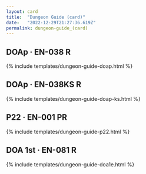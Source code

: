 ```yaml
---
layout: card
title:  "Dungeon Guide (card)"
date:   "2022-12-29T21:27:36.619Z"
permalink: dungeon-guide_(card)
---
```


## DOAp &middot; EN-038 R

{% include templates/dungeon-guide-doap.html %}


## DOAp &middot; EN-038KS R

{% include templates/dungeon-guide-doap-ks.html %}


## P22 &middot; EN-001 PR

{% include templates/dungeon-guide-p22.html %}


## DOA 1st &middot; EN-081 R

{% include templates/dungeon-guide-doa1e.html %}
